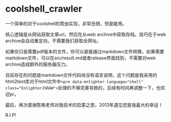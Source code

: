 # coolshell_crawler

一个简单的对于coolshell的爬虫实现，非常丑陋，但是能用。

核心逻辑是从网站获取文章url，然后在从web archive中获取存档。技巧在于web archive会自动重定向，不需要我们获取全网址。

如果你只是需要pdf版本的文件，你可以直接通过markdown文件转换，如果需要markdown文件，可以在src/result.md或者release界面找到，不需要对web archive造成额外的服务器压力。

目前存在的问题是markdown文件代码块没有语言说明，这个问题是我采用的html2text库对于html文件中`<pre data-enlighter-language="shell" class="EnlighterJSRAW">`处理的不够完善导致的，后续有时间再调整一下，也欢迎pr。

最后，再次感谢陈皓老师对我技术的启蒙之恩，2013年遇见您是我最大的幸运！

R.I.P!
